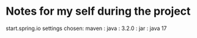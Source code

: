 # Notes for my self during the project

start.spring.io settings chosen: 
    maven : java : 3.2.0 : jar : java 17
